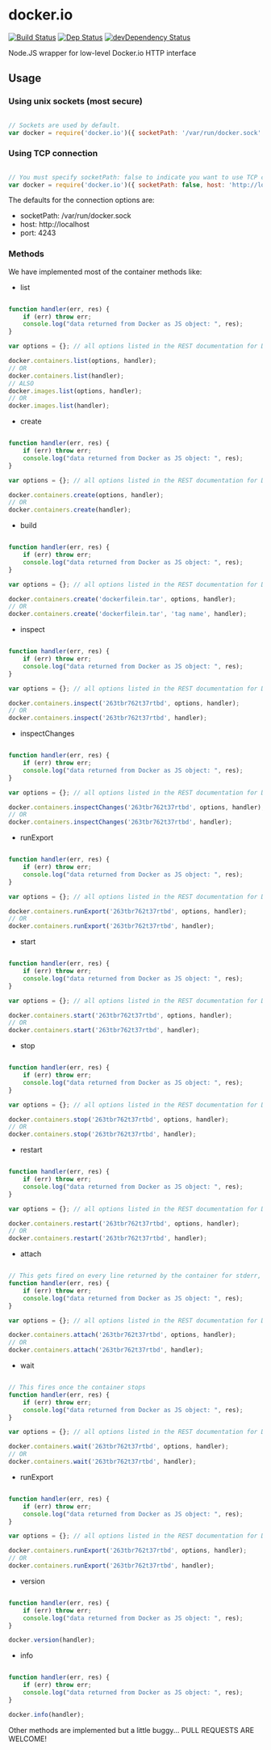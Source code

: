 docker.io
=========
[![Build Status](https://ci.appersonlabs.com:3000/523a593eadee7e386d000008/appersonlabs/docker.io/badge)](https://ci.appersonlabs.com:3000/appersonlabs/docker.io)
[![Dep Status](https://david-dm.org/appersonlabs/docker.io.png)](https://david-dm.org/appersonlabs/docker.io)
[![devDependency Status](https://david-dm.org/appersonlabs/docker.io/dev-status.png)](https://david-dm.org/appersonlabs/docker.io#info=devDependencies)

Node.JS wrapper for low-level Docker.io HTTP interface

## Usage

### Using unix sockets (most secure)

```javascript

// Sockets are used by default.
var docker = require('docker.io')({ socketPath: '/var/run/docker.sock' });

```

### Using TCP connection

```javascript

// You must specify socketPath: false to indicate you want to use TCP connections.
var docker = require('docker.io')({ socketPath: false, host: 'http://localhost', port: '4243'});

```

The defaults for the connection options are:

- socketPath: /var/run/docker.sock
- host: http://localhost
- port: 4243

### Methods

We have implemented most of the container methods like:

- list

```javascript

function handler(err, res) {
    if (err) throw err;
    console.log("data returned from Docker as JS object: ", res);
}

var options = {}; // all options listed in the REST documentation for Docker are supported.

docker.containers.list(options, handler);
// OR
docker.containers.list(handler);
// ALSO
docker.images.list(options, handler);
// OR
docker.images.list(handler);

```

- create

```javascript

function handler(err, res) {
    if (err) throw err;
    console.log("data returned from Docker as JS object: ", res);
}

var options = {}; // all options listed in the REST documentation for Docker are supported.

docker.containers.create(options, handler);
// OR
docker.containers.create(handler);

```

- build

```javascript

function handler(err, res) {
    if (err) throw err;
    console.log("data returned from Docker as JS object: ", res);
}

var options = {}; // all options listed in the REST documentation for Docker are supported.

docker.containers.create('dockerfilein.tar', options, handler);
// OR
docker.containers.create('dockerfilein.tar', 'tag name', handler);

```

- inspect

```javascript

function handler(err, res) {
    if (err) throw err;
    console.log("data returned from Docker as JS object: ", res);
}

var options = {}; // all options listed in the REST documentation for Docker are supported.

docker.containers.inspect('263tbr762t37rtbd', options, handler);
// OR
docker.containers.inspect('263tbr762t37rtbd', handler);


```

- inspectChanges

```javascript

function handler(err, res) {
    if (err) throw err;
    console.log("data returned from Docker as JS object: ", res);
}

var options = {}; // all options listed in the REST documentation for Docker are supported.

docker.containers.inspectChanges('263tbr762t37rtbd', options, handler);
// OR
docker.containers.inspectChanges('263tbr762t37rtbd', handler);

```

- runExport

```javascript

function handler(err, res) {
    if (err) throw err;
    console.log("data returned from Docker as JS object: ", res);
}

var options = {}; // all options listed in the REST documentation for Docker are supported.

docker.containers.runExport('263tbr762t37rtbd', options, handler);
// OR
docker.containers.runExport('263tbr762t37rtbd', handler);
```

- start

```javascript

function handler(err, res) {
    if (err) throw err;
    console.log("data returned from Docker as JS object: ", res);
}

var options = {}; // all options listed in the REST documentation for Docker are supported.

docker.containers.start('263tbr762t37rtbd', options, handler);
// OR
docker.containers.start('263tbr762t37rtbd', handler);
```

- stop

```javascript

function handler(err, res) {
    if (err) throw err;
    console.log("data returned from Docker as JS object: ", res);
}

var options = {}; // all options listed in the REST documentation for Docker are supported.

docker.containers.stop('263tbr762t37rtbd', options, handler);
// OR
docker.containers.stop('263tbr762t37rtbd', handler);
```

- restart

```javascript

function handler(err, res) {
    if (err) throw err;
    console.log("data returned from Docker as JS object: ", res);
}

var options = {}; // all options listed in the REST documentation for Docker are supported.

docker.containers.restart('263tbr762t37rtbd', options, handler);
// OR
docker.containers.restart('263tbr762t37rtbd', handler);
```

- attach

```javascript

// This gets fired on every line returned by the container for stderr, stdin, & stdout. It gets called once for logs
function handler(err, res) {
    if (err) throw err;
    console.log("data returned from Docker as JS object: ", res);
}

var options = {}; // all options listed in the REST documentation for Docker are supported.

docker.containers.attach('263tbr762t37rtbd', options, handler);
// OR
docker.containers.attach('263tbr762t37rtbd', handler);
```

- wait

```javascript

// This fires once the container stops
function handler(err, res) {
    if (err) throw err;
    console.log("data returned from Docker as JS object: ", res);
}

var options = {}; // all options listed in the REST documentation for Docker are supported.

docker.containers.wait('263tbr762t37rtbd', options, handler);
// OR
docker.containers.wait('263tbr762t37rtbd', handler);
```

- runExport

```javascript

function handler(err, res) {
    if (err) throw err;
    console.log("data returned from Docker as JS object: ", res);
}

var options = {}; // all options listed in the REST documentation for Docker are supported.

docker.containers.runExport('263tbr762t37rtbd', options, handler);
// OR
docker.containers.runExport('263tbr762t37rtbd', handler);
```

- version

```javascript

function handler(err, res) {
    if (err) throw err;
    console.log("data returned from Docker as JS object: ", res);
}

docker.version(handler);
```

- info

```javascript

function handler(err, res) {
    if (err) throw err;
    console.log("data returned from Docker as JS object: ", res);
}

docker.info(handler);
```

Other methods are implemented but a little buggy... PULL REQUESTS ARE WELCOME!
